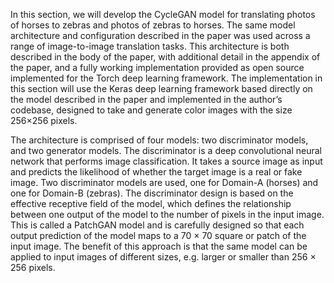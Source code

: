 In this section, we will develop the CycleGAN model for translating photos of horses to zebras
and photos of zebras to horses. The same model architecture and configuration described in the
paper was used across a range of image-to-image translation tasks. This architecture is both
described in the body of the paper, with additional detail in the appendix of the paper, and a
fully working implementation provided as open source implemented for the Torch deep learning
framework. The implementation in this section will use the Keras deep learning framework
based directly on the model described in the paper and implemented in the author’s codebase,
designed to take and generate color images with the size 256×256 pixels.

The architecture is comprised of four models: two discriminator models, and two generator
models. The discriminator is a deep convolutional neural network that performs image classification. It takes a source image as input and predicts the likelihood of whether the target image
is a real or fake image. Two discriminator models are used, one for Domain-A (horses) and one
for Domain-B (zebras). The discriminator design is based on the effective receptive field of the
model, which defines the relationship between one output of the model to the number of pixels
in the input image. This is called a PatchGAN model and is carefully designed so that each
output prediction of the model maps to a 70 × 70 square or patch of the input image. The
benefit of this approach is that the same model can be applied to input images of different sizes, e.g. larger or smaller than 256 × 256 pixels.
